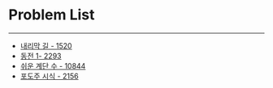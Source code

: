 # Problem List
<hr/>

* [내리막 길 - 1520](https://www.acmicpc.net/problem/1520)
* [동전 1- 2293]( https://www.acmicpc.net/problem/2293 )<br/>
* [쉬운 계단 수  - 10844]( https://www.acmicpc.net/problem/10844 )<br/>
* [포도주 시식 - 2156]( https://www.acmicpc.net/problem/2156 )  

